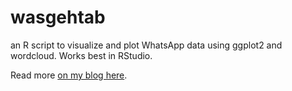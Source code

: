 # wasgehtab
an R script to visualize and plot WhatsApp data using ggplot2 and wordcloud. Works best in RStudio.

Read more [on my blog here](http://qua.name/abelkartwii/wasgehtab).
